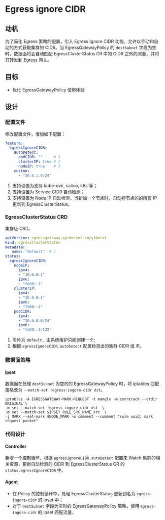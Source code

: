 # Egress ignore CIDR

## 动机

为了简化 Egress 策略的配置，引入 Egress Ignore CIDR 功能，允许以手动和自动的方式获取集群的 CIDR。当 EgressGatewayPolicy 的 `destSubnet` 字段为空时，数据面将会自动匹配 EgressClusterStatus CR 中的 CIDR 之外的流量，并将其转发到 Egress 网关。

## 目标

* 优化 EgressGatewayPolicy 使用体验

## 设计

### 配置文件

修改配置文件，增加如下配置：

```yaml
feature:
  egressIgnoreCIDR:
    autoDetect:
      podCIDR: ""     # 1
      clusterIP: true # 2
      nodeIP: true    # 3
    custom:
      - "10.6.1.0/24"
```

1. 支持设置为支持 kube-ovn, calico, k8s 等；
2. 支持设置为 Service CIDR 自动检测；
3. 支持设置为 Node IP 自动检测，当新加一个节点时，自动将节点的的所有 IP 更新到 EgressClusterStatus。

### EgressClusterStatus CRD

集群级 CRD。

```yaml
apiVersion: egressgateway.spidernet.io/v1beta1
kind: EgressClusterStatus
metadata:
   name: "default"  # 1
status:
  egressIgnoreCIDR:
    nodeIP:
      ipv4:
      - "10.6.0.1"
      ipv6:
      - "fd00::1"
    clusterIP:
      ipv4:
      - "10.6.0.1"
      ipv6:
      - "fd00::1"
    podCIDR:
      ipv4:
      - "10.6.0.0/24"
      ipv6:
      - "fd00::1/122"
```

1. 名称为 `default`，由系统维护只能创建一个;
2. 根据 `egressIgnoreCIDR.autoDetect` 配置检测出的集群 CIDR 或 IP。

### 数据面策略

#### ipset 

数据面在处理 `destSubnet` 为空的的 EgressGatewayPolicy 时，将 iptables 匹配策略改为 `--match-set !egress-ingore-cidr dst`。

```shell
iptables -A EGRESSGATEWAY-MARK-REQUEST -t mangle -m conntrack --ctdir ORIGINAL \
-m set --match-set !egress-ingore-cidr dst  \
-m set --match-set $IPSET_RULE_SRC_NAME src  \
-j MARK --set-mark $NODE_MARK -m comment --comment "rule uuid: mark request packet"
```

### 代码设计

#### Controller

新增一个控制循环，根据 `egressIgnoreCIDR.autoDetect` 配置来 Watch 集群的相关资源，更新自动检测的 CIDR 到 EgressClusterStatus CR 的 `status.egressIgnoreCIDR` 中。

#### Agent

* 在 Policy 的控制循环中，处理 EgressClusterStatus 更新到名为 `egress-ingore-cidr` 的 ipset 中；
* 对于 `destSubnet` 字段为空时的 EgressGatewayPolicy 策略，使用 `egress-ingore-cidr` 的 ipset 匹配流量。

